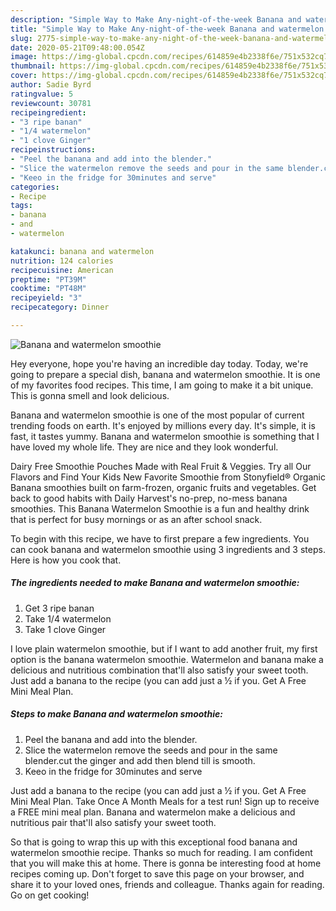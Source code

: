 ```yaml
---
description: "Simple Way to Make Any-night-of-the-week Banana and watermelon smoothie"
title: "Simple Way to Make Any-night-of-the-week Banana and watermelon smoothie"
slug: 2775-simple-way-to-make-any-night-of-the-week-banana-and-watermelon-smoothie
date: 2020-05-21T09:48:00.054Z
image: https://img-global.cpcdn.com/recipes/614859e4b2338f6e/751x532cq70/banana-and-watermelon-smoothie-recipe-main-photo.jpg
thumbnail: https://img-global.cpcdn.com/recipes/614859e4b2338f6e/751x532cq70/banana-and-watermelon-smoothie-recipe-main-photo.jpg
cover: https://img-global.cpcdn.com/recipes/614859e4b2338f6e/751x532cq70/banana-and-watermelon-smoothie-recipe-main-photo.jpg
author: Sadie Byrd
ratingvalue: 5
reviewcount: 30781
recipeingredient:
- "3 ripe banan"
- "1/4 watermelon"
- "1 clove Ginger"
recipeinstructions:
- "Peel the banana and add into the blender."
- "Slice the watermelon remove the seeds and pour in the same blender.cut the ginger and add then blend till is smooth."
- "Keeo in the fridge for 30minutes and serve"
categories:
- Recipe
tags:
- banana
- and
- watermelon

katakunci: banana and watermelon 
nutrition: 124 calories
recipecuisine: American
preptime: "PT39M"
cooktime: "PT48M"
recipeyield: "3"
recipecategory: Dinner

---
```



![Banana and watermelon smoothie](https://img-global.cpcdn.com/recipes/614859e4b2338f6e/751x532cq70/banana-and-watermelon-smoothie-recipe-main-photo.jpg)

Hey everyone, hope you're having an incredible day today. Today, we're going to prepare a special dish, banana and watermelon smoothie. It is one of my favorites food recipes. This time, I am going to make it a bit unique. This is gonna smell and look delicious.

Banana and watermelon smoothie is one of the most popular of current trending foods on earth. It's enjoyed by millions every day. It's simple, it is fast, it tastes yummy. Banana and watermelon smoothie is something that I have loved my whole life. They are nice and they look wonderful.

Dairy Free Smoothie Pouches Made with Real Fruit &amp; Veggies. Try all Our Flavors and Find Your Kids New Favorite Smoothie from Stonyfield® Organic Banana smoothies built on farm-frozen, organic fruits and vegetables. Get back to good habits with Daily Harvest&#39;s no-prep, no-mess banana smoothies. This Banana Watermelon Smoothie is a fun and healthy drink that is perfect for busy mornings or as an after school snack.


To begin with this recipe, we have to first prepare a few ingredients. You can cook banana and watermelon smoothie using 3 ingredients and 3 steps. Here is how you cook that.

<!--inarticleads1-->

##### The ingredients needed to make Banana and watermelon smoothie:

1. Get 3 ripe banan
1. Take 1/4 watermelon
1. Take 1 clove Ginger


I love plain watermelon smoothie, but if I want to add another fruit, my first option is the banana watermelon smoothie. Watermelon and banana make a delicious and nutritious combination that&#39;ll also satisfy your sweet tooth. Just add a banana to the recipe (you can add just a ½ if you. Get A Free Mini Meal Plan. 

<!--inarticleads2-->

##### Steps to make Banana and watermelon smoothie:

1. Peel the banana and add into the blender.
1. Slice the watermelon remove the seeds and pour in the same blender.cut the ginger and add then blend till is smooth.
1. Keeo in the fridge for 30minutes and serve


Just add a banana to the recipe (you can add just a ½ if you. Get A Free Mini Meal Plan. Take Once A Month Meals for a test run! Sign up to receive a FREE mini meal plan. Banana and watermelon make a delicious and nutritious pair that&#39;ll also satisfy your sweet tooth. 

So that is going to wrap this up with this exceptional food banana and watermelon smoothie recipe. Thanks so much for reading. I am confident that you will make this at home. There is gonna be interesting food at home recipes coming up. Don't forget to save this page on your browser, and share it to your loved ones, friends and colleague. Thanks again for reading. Go on get cooking!
